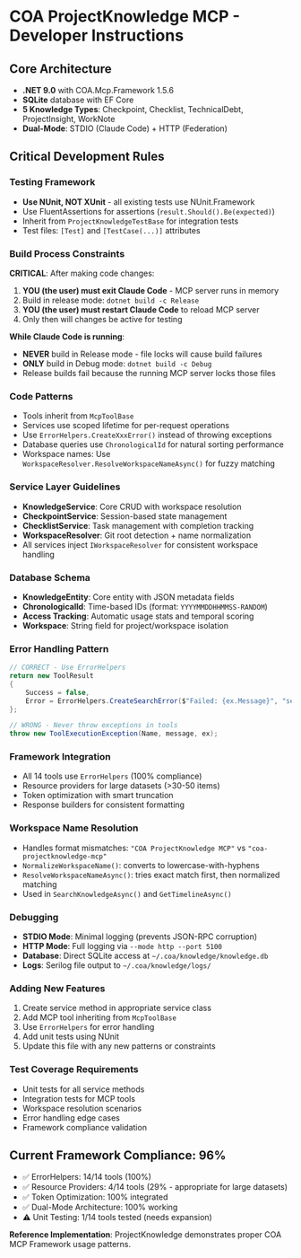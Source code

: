 # COA ProjectKnowledge MCP - Developer Instructions

## Core Architecture
- **.NET 9.0** with COA.Mcp.Framework 1.5.6  
- **SQLite** database with EF Core
- **5 Knowledge Types**: Checkpoint, Checklist, TechnicalDebt, ProjectInsight, WorkNote
- **Dual-Mode**: STDIO (Claude Code) + HTTP (Federation)

## Critical Development Rules

### Testing Framework
- **Use NUnit, NOT XUnit** - all existing tests use NUnit.Framework
- Use FluentAssertions for assertions (`result.Should().Be(expected)`)
- Inherit from `ProjectKnowledgeTestBase` for integration tests
- Test files: `[Test]` and `[TestCase(...)]` attributes

### Build Process Constraints
**CRITICAL**: After making code changes:
1. **YOU (the user) must exit Claude Code** - MCP server runs in memory
2. Build in release mode: `dotnet build -c Release`  
3. **YOU (the user) must restart Claude Code** to reload MCP server
4. Only then will changes be active for testing

**While Claude Code is running**:
- **NEVER** build in Release mode - file locks will cause build failures
- **ONLY** build in Debug mode: `dotnet build -c Debug`  
- Release builds fail because the running MCP server locks those files

### Code Patterns
- Tools inherit from `McpToolBase` 
- Services use scoped lifetime for per-request operations
- Use `ErrorHelpers.CreateXxxError()` instead of throwing exceptions
- Database queries use `ChronologicalId` for natural sorting performance
- Workspace names: Use `WorkspaceResolver.ResolveWorkspaceNameAsync()` for fuzzy matching

### Service Layer Guidelines
- **KnowledgeService**: Core CRUD with workspace resolution
- **CheckpointService**: Session-based state management  
- **ChecklistService**: Task management with completion tracking
- **WorkspaceResolver**: Git root detection + name normalization
- All services inject `IWorkspaceResolver` for consistent workspace handling

### Database Schema
- **KnowledgeEntity**: Core entity with JSON metadata fields
- **ChronologicalId**: Time-based IDs (format: `YYYYMMDDHHMMSS-RANDOM`)
- **Access Tracking**: Automatic usage stats and temporal scoring
- **Workspace**: String field for project/workspace isolation

### Error Handling Pattern
```csharp
// CORRECT - Use ErrorHelpers
return new ToolResult
{
    Success = false,
    Error = ErrorHelpers.CreateSearchError($"Failed: {ex.Message}", "search")
};

// WRONG - Never throw exceptions in tools
throw new ToolExecutionException(Name, message, ex);
```

### Framework Integration
- All 14 tools use `ErrorHelpers` (100% compliance)
- Resource providers for large datasets (>30-50 items)
- Token optimization with smart truncation
- Response builders for consistent formatting

### Workspace Name Resolution
- Handles format mismatches: `"COA ProjectKnowledge MCP"` vs `"coa-projectknowledge-mcp"`
- `NormalizeWorkspaceName()`: converts to lowercase-with-hyphens
- `ResolveWorkspaceNameAsync()`: tries exact match first, then normalized matching
- Used in `SearchKnowledgeAsync()` and `GetTimelineAsync()`

### Debugging
- **STDIO Mode**: Minimal logging (prevents JSON-RPC corruption)
- **HTTP Mode**: Full logging via `--mode http --port 5100`  
- **Database**: Direct SQLite access at `~/.coa/knowledge/knowledge.db`
- **Logs**: Serilog file output to `~/.coa/knowledge/logs/`

### Adding New Features
1. Create service method in appropriate service class
2. Add MCP tool inheriting from `McpToolBase`
3. Use `ErrorHelpers` for error handling
4. Add unit tests using NUnit
5. Update this file with any new patterns or constraints

### Test Coverage Requirements  
- Unit tests for all service methods
- Integration tests for MCP tools
- Workspace resolution scenarios
- Error handling edge cases
- Framework compliance validation

## Current Framework Compliance: 96%
- ✅ ErrorHelpers: 14/14 tools (100%)
- ✅ Resource Providers: 4/14 tools (29% - appropriate for large datasets)
- ✅ Token Optimization: 100% integrated
- ✅ Dual-Mode Architecture: 100% working
- ⚠️ Unit Testing: 1/14 tools tested (needs expansion)

**Reference Implementation**: ProjectKnowledge demonstrates proper COA MCP Framework usage patterns.